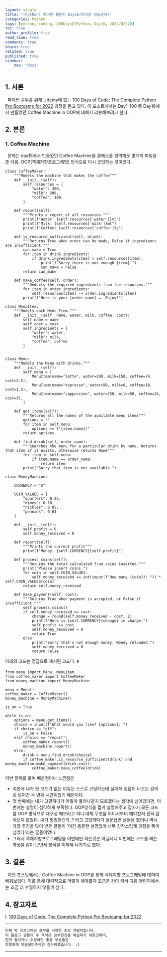 ```yaml
---
layout: single
title: "[Python] 파이썬 챌린지 Day16(파이썬 연습문제)"
categories: Python
tags: [python, coding, 100DaysOfPython, Day16, 2022/02/20]
toc: true
author_profile: true
read_time: true
comments: true
share: true
related: true
published: true
sidebar: 
    nav: "docs"
---
```


## 1. 서론

&nbsp;&nbsp;파이썬 공부를 위해 Udemy에 있는 [100 Days of Code: The Complete Python Pro Bootcamp for 2022](https://www.udemy.com/course/100-days-of-code/) 과정을 듣고 있다. 이 포스트에서는 Day1-100 중 Day16에서 만들었던 Coffee Machine in OOP에 대해서 리뷰해보려고 한다.

## 2. 본론

### 1. Coffee Machine

&nbsp;&nbsp;문제는 day15에서 만들었던 Coffee Machine을 클래스를 정의해둔 몇개의 파일을 준 다음, OOP(객체지향프로그래밍) 방식으로 다시 코딩하는 것이었다.



```
class CoffeeMaker:
    """Models the machine that makes the coffee"""
    def __init__(self):
        self.resources = {
            "water": 300,
            "milk": 200,
            "coffee": 100,
        }

    def report(self):
        """Prints a report of all resources."""
        print(f"Water: {self.resources['water']}ml")
        print(f"Milk: {self.resources['milk']}ml")
        print(f"Coffee: {self.resources['coffee']}g")

    def is_resource_sufficient(self, drink):
        """Returns True when order can be made, False if ingredients are insufficient."""
        can_make = True
        for item in drink.ingredients:
            if drink.ingredients[item] > self.resources[item]:
                print(f"Sorry there is not enough {item}.")
                can_make = False
        return can_make

    def make_coffee(self, order):
        """Deducts the required ingredients from the resources."""
        for item in order.ingredients:
            self.resources[item] -= order.ingredients[item]
        print(f"Here is your {order.name} ☕️. Enjoy!")
```
```
class MenuItem:
    """Models each Menu Item."""
    def __init__(self, name, water, milk, coffee, cost):
        self.name = name
        self.cost = cost
        self.ingredients = {
            "water": water,
            "milk": milk,
            "coffee": coffee
        }


class Menu:
    """Models the Menu with drinks."""
    def __init__(self):
        self.menu = [
            MenuItem(name="latte", water=200, milk=150, coffee=24, cost=2.5),
            MenuItem(name="espresso", water=50, milk=0, coffee=18, cost=1.5),
            MenuItem(name="cappuccino", water=250, milk=50, coffee=24, cost=3),
        ]

    def get_items(self):
        """Returns all the names of the available menu items"""
        options = ""
        for item in self.menu:
            options += f"{item.name}/"
        return options

    def find_drink(self, order_name):
        """Searches the menu for a particular drink by name. Returns that item if it exists, otherwise returns None"""
        for item in self.menu:
            if item.name == order_name:
                return item
        print("Sorry that item is not available.")
```
```
class MoneyMachine:

    CURRENCY = "$"

    COIN_VALUES = {
        "quarters": 0.25,
        "dimes": 0.10,
        "nickles": 0.05,
        "pennies": 0.01
    }

    def __init__(self):
        self.profit = 0
        self.money_received = 0

    def report(self):
        """Prints the current profit"""
        print(f"Money: {self.CURRENCY}{self.profit}")

    def process_coins(self):
        """Returns the total calculated from coins inserted."""
        print("Please insert coins.")
        for coin in self.COIN_VALUES:
            self.money_received += int(input(f"How many {coin}?: ")) * self.COIN_VALUES[coin]
        return self.money_received

    def make_payment(self, cost):
        """Returns True when payment is accepted, or False if insufficient."""
        self.process_coins()
        if self.money_received >= cost:
            change = round(self.money_received - cost, 2)
            print(f"Here is {self.CURRENCY}{change} in change.")
            self.profit += cost
            self.money_received = 0
            return True
        else:
            print("Sorry that's not enough money. Money refunded.")
            self.money_received = 0
            return False
```

아래의 코드는 정답으로 제시된 코드다. ⬇️
```
from menu import Menu, MenuItem
from coffee_maker import CoffeeMaker
from money_machine import MoneyMachine

menu = Menu()
coffee_maker = CoffeeMaker()
money_machine = MoneyMachine()

is_on = True

while is_on:
    options = menu.get_items()
    choice = input(f"​What would you like? {options}: ")
    if choice == "off":
        is_on = False
    elif choice == "report":
        coffee_maker.report()
        money_machine.report()
    else:
        drink = menu.find_drink(choice)
        if coffee_maker.is_resource_sufficient(drink) and money_machine.make_payment(drink.cost):
            coffee_maker.make_coffee(drink)
```

이번 문제를 풀며 배운점이나 느낀점은
- 이번에 내가 짠 코드가 없는 이유는 스스로 코딩하는데 실패해 정답이 나오는 강의로 넘어간 두 번째 시간이었기 때문이다.
- 첫 번째에는 내가 고민하다가 어떻게 풀어나갈지 모르겠다는 생각에 넘어갔다면, 이번에는 설명이 심각하게 부족했다. OOP방식을 짧게 설명해주고 갑자기 모든 코드를 OOP 방식으로 재구성 해보라고 하니 대체 무엇을 어디서부터 해야할지 전혀 감이오지 않았다. 내가 멍청한건가..? 라고 고민하다가 질문답변 글들을 봤더니 역시 가장 추천을 많이 받은 글들이 '이건 충분한 설명없이 너무 갑작스럽게 과정을 뛰어넘었다'라는 글들이었다.
- 그래서 객체지향프로그래밍을 이번에만 하는것은 아닐테니 이번에는 코드를 짜는 과정을 같이 보면서 방식을 이해해 나가기로 했다.


## 3. 결론

&nbsp;&nbsp;이번 포스팅에서는 Coffee Machine in OOP를 통해 객체지향 프로그래밍에 대하여 배워보았다. 이를 통해 대략적으로 어떻게 해야할지 조금은 감이 와서 다음 챌린지에서는 조금 더 수월하지 않을까 싶다.

## 4. 참고자료

Ⅰ. [100 Days of Code: The Complete Python Pro Bootcamp for 2022](https://www.udemy.com/course/100-days-of-code/)

---

```bash
이제 막 프로그래밍 공부를 시작한 초보 개발자입니다.
이 블로그 글들의 주 목적은 공부한것을 복습하기 위한것이며, 
만약 틀리거나 수정하면 좋을 부분들은
친절하게 댓글달아주시면 감사하겠습니다. :)
```

---